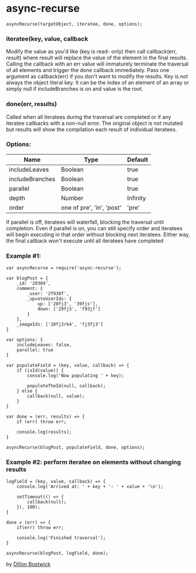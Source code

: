 # async-recurse

```
asyncRecurse(targetObject, iteratee, done, options);
```

### iteratee(key, value, callback

Modify the value as you'd like (key is read- only) then call callback(err,
result) where result will replace the value of the element in the final
results. Calling the callback with an err value will immaturely terminate the
traversal of all elements and trigger the done callback immediately. Pass one
argument as callback(err) if you don't want to modify the results. Key is not
always the object literal key. It can be the index of an element of an array
or simply null if includeBranches is on and value is the root.

### done(err, results)

Called when all iteratees during the traversal are completed or if any iteratee
callbacks with a non-null error. The original object is not mutated but
results will show the compilation each result of individual iteratees.

### Options:

| Name            | Type    | Default  |
|-----------------|---------|----------|
| includeLeaves   | Boolean | true     |
| includeBranches | Boolean | true     |
| parallel		  | Boolean | true	   |
| depth           | Number  | Infinity |
| order			  | one of pre', 'in', 'post' | 'pre' |

If parallel is off, iteratees will waterfall, blocking the traversal until
completion. Even if parallel is on, you can still specify order and iteratees
will begin executing in that order without blocking next iteratees. Either
way, the final callback won't execute until all iteratees have completed

### Example #1:
```
var asyncRecurse = require('async-recurse');

var blogPost = {
	_id: '20384',
	comment: {
		_user: '2f930f',
		_upvoteUserIds: {
			up: ['20fj3', '39fjs'],
			down: ['29fj3', 'f93jf']
		}
	},
	_imageIds: ['20fj3rk4', 'fj3fj3']
}

var options: {
	includeLeaves: false,
	parallel: true
}

var populateField = (key, value, callback) => {
	if (isId(value)) {
		console.log('Now populating ' + key);

		populateTheId(null, callback);
	} else {
		callback(null, value);
	}
}

var done = (err, results) => {
	if (err) throw err;

	console.log(results);
}

asyncRecurse(blogPost, populateField, done, options);

``` 

### Example #2: perform iteratee on elements without changing results
```
logField = (key, value, callback) => {
	console.log('Arrived at: ' + key + ': ' + value + '\n');

	setTimeout(() => {
		callback(null);
	}), 100);
}

done = (err) => {
	if(err) throw err;

	console.log('Finished traversal');
}

asyncRecurse(blogPost, logField, done);
```




by [Dillon Bostwick](http://linkedin.com/in/dillonbostwick)